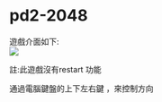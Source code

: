 # pd2-2048
遊戲介面如下: <br>
![](https://github.com/debbywan/pd2-2048/blob/master/2048one/2048one.png)

註:此遊戲沒有restart 功能 <br>

通過電腦鍵盤的上下左右鍵 ，來控制方向

